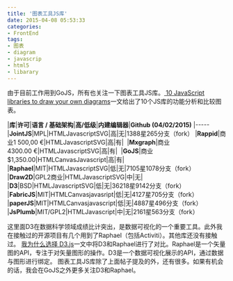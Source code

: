 ```yaml
---
title: '图表工具JS库'
date: 2015-04-08 05:53:33
categories: 
- FrontEnd
tags: 
- 图表
- diagram
- javascrip
- html5
- libarary
---
```

由于目前工作用到GoJS，所有也关注一下图表工具JS库。[ 10 JavaScript libraries to draw your own diagrams](http://modeling-languages.com/javascript-drawing-libraries-diagrams/)一文给出了10个JS库的功能分析和比较图表。

|**库**|**许可**|**语言 / 基础架构**|**高/低级**|**内建编辑器**|**Github (04/02/2015)**
|-----
|**JointJS**|MPL|HTMLJavascriptSVG|高|无|1388星265分支（fork）
|**Rappid**|商业1 500,00 €|HTMLJavascriptSVG|高|有|&nbsp;
|**Mxgraph**|商业4300.00 €|HTMLJavascriptSVG|高|有|&nbsp;
|**GoJS**|商业$1,350.00|HTMLCanvasJavascript|高|有|&nbsp;
|**Raphael**|MIT|HTMLJavascriptSVG|低|无|7105星1078分支（fork）
|**Draw2D**|GPL2商业|HTMLJavascriptSVG|中|无|&nbsp;
|**D3**|BSD|HTMLJavascriptSVG|低|无|36218星9142分支（fork）
|**FabricJS**|MIT|HTMLCanvasjavasript|低|无|4127星705分支（fork）
|**paperJS**|MIT|HTMLCanvasjavascript|低|无|4887星496分支（fork）
|**JsPlumb**|MIT/GPL2|HTMLJavascript|中|无|2161星563分支（fork）

这里面D3在数据科学领域成绩比计突出，是数据可视化的一个重要工具。此外我在接触过的开源项目有几个用到了Raphael（包括Activiti）。其他库还没有接触过。
[我为什么选择 D3.js](https://ruby-china.org/topics/16216)一文中将D3和Raphael进行了对比。Raphael是一个矢量图的API，专注于对矢量图形的操作。D3是一个数据可视化展示的API，通过数据与图形进行绑定。
图表工具JS库除了上面帖子提及的外，还有很多。如果有机会的话，我会在GoJS之外更多关注D3和Raphael。